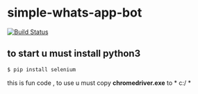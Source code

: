 # simple-whats-app-bot
[![Build Status](https://travis-ci.org/joemccann/dillinger.svg?branch=master)](https://bagherian1999.ir)

## to start u must install python3

```sh
$ pip install selenium
```

this is fun code , to use u must copy **chromedriver.exe** to * c:/ * 